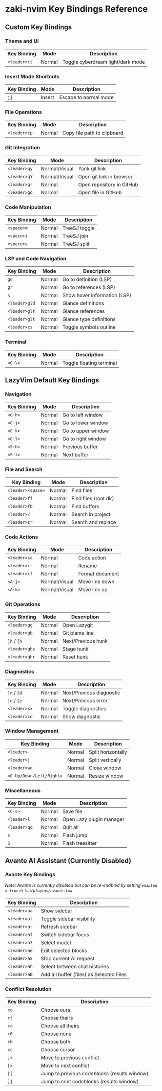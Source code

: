 # zaki-nvim Key Bindings Reference

## Custom Key Bindings

### **Theme and UI**
| Key Binding | Mode | Description |
|-------------|------|-------------|
| `<leader>ct` | Normal | Toggle cyberdream light/dark mode |

### **Insert Mode Shortcuts**
| Key Binding | Mode | Description |
|-------------|------|-------------|
| `jj` | Insert | Escape to normal mode |

### **File Operations**
| Key Binding | Mode | Description |
|-------------|------|-------------|
| `<leader>cp` | Normal | Copy file path to clipboard |

### **Git Integration**
| Key Binding | Mode | Description |
|-------------|------|-------------|
| `<leader>gy` | Normal/Visual | Yank git link |
| `<leader>gY` | Normal/Visual | Open git link in browser |
| `<leader>gr` | Normal | Open repository in GitHub |
| `<leader>go` | Normal | Open file in GitHub |

### **Code Manipulation**
| Key Binding | Mode | Description |
|-------------|------|-------------|
| `<space>m` | Normal | TreeSJ toggle |
| `<space>j` | Normal | TreeSJ join |
| `<space>s` | Normal | TreeSJ split |

### **LSP and Code Navigation**
| Key Binding | Mode | Description |
|-------------|------|-------------|
| `gd` | Normal | Go to definition (LSP) |
| `gr` | Normal | Go to references (LSP) |
| `K` | Normal | Show hover information (LSP) |
| `<leader>gld` | Normal | Glance definitions |
| `<leader>glr` | Normal | Glance references |
| `<leader>glt` | Normal | Glance type definitions |
| `<leader>cs` | Normal | Toggle symbols outline |

### **Terminal**
| Key Binding | Mode | Description |
|-------------|------|-------------|
| `<C-\>` | Normal | Toggle floating terminal |

## LazyVim Default Key Bindings

### **Navigation**
| Key Binding | Mode | Description |
|-------------|------|-------------|
| `<C-h>` | Normal | Go to left window |
| `<C-j>` | Normal | Go to lower window |
| `<C-k>` | Normal | Go to upper window |
| `<C-l>` | Normal | Go to right window |
| `<S-h>` | Normal | Previous buffer |
| `<S-l>` | Normal | Next buffer |

### **File and Search**
| Key Binding | Mode | Description |
|-------------|------|-------------|
| `<leader><space>` | Normal | Find files |
| `<leader>ff` | Normal | Find files (root dir) |
| `<leader>fb` | Normal | Find buffers |
| `<leader>/` | Normal | Search in project |
| `<leader>sr` | Normal | Search and replace |

### **Code Actions**
| Key Binding | Mode | Description |
|-------------|------|-------------|
| `<leader>ca` | Normal | Code action |
| `<leader>cr` | Normal | Rename |
| `<leader>cf` | Normal | Format document |
| `<A-j>` | Normal/Visual | Move line down |
| `<A-k>` | Normal/Visual | Move line up |

### **Git Operations**
| Key Binding | Mode | Description |
|-------------|------|-------------|
| `<leader>gg` | Normal | Open Lazygit |
| `<leader>gb` | Normal | Git blame line |
| `]h` / `[h` | Normal | Next/Previous hunk |
| `<leader>ghs` | Normal | Stage hunk |
| `<leader>ghr` | Normal | Reset hunk |

### **Diagnostics**
| Key Binding | Mode | Description |
|-------------|------|-------------|
| `]d` / `[d` | Normal | Next/Previous diagnostic |
| `]e` / `[e` | Normal | Next/Previous error |
| `<leader>xx` | Normal | Toggle diagnostics |
| `<leader>cd` | Normal | Show diagnostic |

### **Window Management**
| Key Binding | Mode | Description |
|-------------|------|-------------|
| `<leader>-` | Normal | Split horizontally |
| `<leader>\|` | Normal | Split vertically |
| `<leader>wd` | Normal | Close window |
| `<C-Up/Down/Left/Right>` | Normal | Resize window |

### **Miscellaneous**
| Key Binding | Mode | Description |
|-------------|------|-------------|
| `<C-s>` | Normal | Save file |
| `<leader>l` | Normal | Open Lazy plugin manager |
| `<leader>qq` | Normal | Quit all |
| `s` | Normal | Flash jump |
| `S` | Normal | Flash treesitter |

## Avante AI Assistant (Currently Disabled)

### **Avante Key Bindings** 
*Note: Avante is currently disabled but can be re-enabled by setting `enabled = true` in `lua/plugins/avante.lua`*

| Key Binding | Description |
| --- | --- |
| `<leader>aa` | Show sidebar |
| `<leader>at` | Toggle sidebar visibility |
| `<leader>ar` | Refresh sidebar |
| `<leader>af` | Switch sidebar focus |
| `<leader>a?` | Select model |
| `<leader>ae` | Edit selected blocks |
| `<leader>aS` | Stop current AI request |
| `<leader>ah` | Select between chat histories |
| `<leader>aB` | Add all buffer (files) as Selected Files |

### **Conflict Resolution**
| Key Binding | Description |
| --- | --- |
| `co` | Choose ours |
| `ct` | Choose theirs |
| `ca` | Choose all theirs |
| `c0` | Choose none |
| `cb` | Choose both |
| `cc` | Choose cursor |
| `]x` | Move to previous conflict |
| `[x` | Move to next conflict |
| `[[` | Jump to previous codeblocks (results window) |
| `]]` | Jump to next codeblocks (results window) |